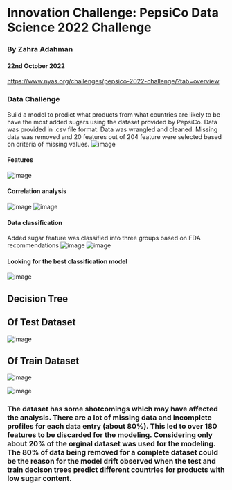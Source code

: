 
# Innovation Challenge: PepsiCo Data Science 2022 Challenge
### By Zahra Adahman
#### 22nd October 2022
https://www.nyas.org/challenges/pepsico-2022-challenge/?tab=overview
### Data Challenge
Build  a model to predict what products from what countries are likely to be have the most added sugars using the dataset provided by PepsiCo.
Data was provided in .csv file format. Data was wrangled and cleaned. Missing data was removed and 20 features out of 204 feature were selected based on criteria of missing values.
![image](https://user-images.githubusercontent.com/59964869/223546423-8e4a003d-7f83-4d38-8587-f6486f31174e.png)
#### Features
![image](https://user-images.githubusercontent.com/59964869/223546591-40de10df-bda8-43fd-827d-d2c3964c6c33.png)
#### Correlation analysis
![image](https://user-images.githubusercontent.com/59964869/223546795-c6c57974-d403-405d-9958-4057d2be1d83.png)
![image](https://user-images.githubusercontent.com/59964869/223546899-ac0ea294-b459-4f0d-a788-0de0b2a84ba5.png)
#### Data classification
Added sugar feature was classified into three groups based on FDA recommendations
![image](https://user-images.githubusercontent.com/59964869/223547264-de9f3fb4-26ce-4d36-bab8-041ec673b635.png)
![image](https://user-images.githubusercontent.com/59964869/223547595-fc59438d-3017-4548-8d54-dd476b02f28b.png)
#### Looking for the best classification model
![image](https://user-images.githubusercontent.com/59964869/223549025-ec81d4d8-7a7c-4d9c-b36e-7d2a927058c1.png)

## Decision Tree
## Of Test Dataset
![image](https://user-images.githubusercontent.com/59964869/223555225-4e8d8704-9b21-4362-8bdc-5a6e62b7fdf5.png)
## Of Train Dataset
![image](https://user-images.githubusercontent.com/59964869/223557244-8c739b77-c0b4-45ae-b09d-a45a86f48ab3.png)

![image](https://user-images.githubusercontent.com/59964869/223549526-ba5d85b8-0bcf-42e3-942f-0184f448439f.png)
### The dataset has some shotcomings which may have affected the analysis. There are a lot of missing data and incomplete profiles for each data entry (about 80%). This led to over 180 features to be discarded for the modeling. Considering only about 20% of the orginal dataset was used for the modeling. The 80% of data being removed for a complete dataset could be the reason for the model drift observed when the test and train decison trees predict different countries for products with low sugar content. 
